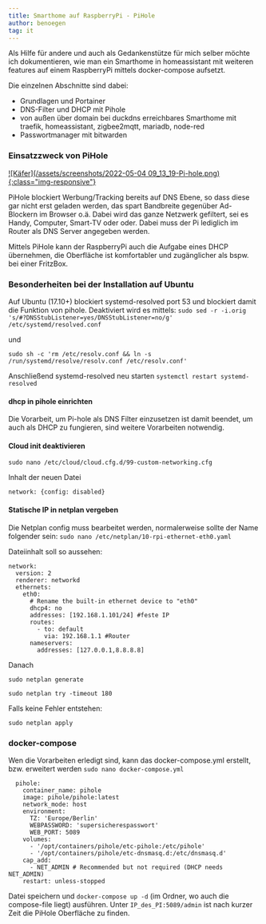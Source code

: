 ```yaml
---
title: Smarthome auf RaspberryPi - PiHole
author: benoegen
tag: it
---
```

Als Hilfe für andere und auch als Gedankenstütze für mich selber möchte ich dokumentieren, wie man ein Smarthome in homeassistant mit weiteren features auf einem RaspberryPi mittels docker-compose aufsetzt.

Die einzelnen Abschnitte sind dabei:

  - Grundlagen und Portainer
  - DNS-Filter und DHCP mit Pihole
  - von außen über domain bei duckdns erreichbares Smarthome mit traefik, homeassistant, zigbee2mqtt, mariadb, node-red
  - Passwortmanager mit bitwarden

### Einsatzzweck von PiHole

[![Käfer](/assets/screenshots/2022-05-04 09_13_19-Pi-hole.png){:class="img-responsive"}](/assets/photos/kaefer.jpg)

PiHole blockiert Werbung/Tracking bereits auf DNS Ebene, so dass diese gar nicht erst geladen werden, das spart Bandbreite gegenüber Ad-Blockern im Browser o.ä. Dabei wird das ganze Netzwerk gefiltert, sei es Handy, Computer, Smart-TV oder oder. Dabei muss der Pi lediglich im Router als DNS Server angegeben werden.

Mittels PiHole kann der RaspberryPi auch die Aufgabe eines DHCP übernehmen, die Oberfläche ist komfortabler und zugänglicher als bspw. bei einer FritzBox.

<!--mehr-->

### Besonderheiten bei der Installation auf Ubuntu

Auf Ubuntu (17.10+) blockiert systemd-resolved port 53 und blockiert damit die Funktion von pihole. Deaktiviert wird es mittels: `sudo sed -r -i.orig 's/#?DNSStubListener=yes/DNSStubListener=no/g' /etc/systemd/resolved.conf`

und

`sudo sh -c 'rm /etc/resolv.conf && ln -s /run/systemd/resolve/resolv.conf /etc/resolv.conf'` 

Anschließend systemd-resolved neu starten `systemctl restart systemd-resolved`

#### dhcp in pihole einrichten

Die Vorarbeit, um Pi-hole als DNS Filter einzusetzen ist damit beendet, um auch als DHCP zu fungieren, sind weitere Vorarbeiten notwendig.

#### Cloud init deaktivieren

`sudo nano /etc/cloud/cloud.cfg.d/99-custom-networking.cfg`

Inhalt der neuen Datei

```
network: {config: disabled}
```

#### Statische IP in netplan vergeben
Die Netplan config muss bearbeitet werden, normalerweise sollte der Name folgender sein:
`sudo nano /etc/netplan/10-rpi-ethernet-eth0.yaml`

Dateiinhalt soll so aussehen:

```
network:
  version: 2
  renderer: networkd
  ethernets:
    eth0:
      # Rename the built-in ethernet device to "eth0"
      dhcp4: no
      addresses: [192.168.1.101/24] #feste IP
      routes:
        - to: default
          via: 192.168.1.1 #Router
      nameservers:
        addresses: [127.0.0.1,8.8.8.8]
```

Danach 

`sudo netplan generate`

`sudo netplan try -timeout 180 `

Falls keine Fehler entstehen:

`sudo netplan apply`

### docker-compose
Wen die Vorarbeiten erledigt sind, kann das docker-compose.yml erstellt, bzw. erweitert werden `sudo nano docker-compose.yml`

```
  pihole:
    container_name: pihole
    image: pihole/pihole:latest
    network_mode: host
    environment:
      TZ: 'Europe/Berlin'
      WEBPASSWORD: 'supersicherespasswort'
      WEB_PORT: 5089
    volumes:
      - '/opt/containers/pihole/etc-pihole:/etc/pihole'
      - '/opt/containers/pihole/etc-dnsmasq.d:/etc/dnsmasq.d'      
    cap_add:
      - NET_ADMIN # Recommended but not required (DHCP needs NET_ADMIN)      
    restart: unless-stopped
```

Datei speichern und `docker-compose up -d` (im Ordner, wo auch die compose-file liegt) ausführen. Unter `IP_des_PI:5089/admin` ist nach kurzer Zeit die PiHole Oberfläche zu finden.